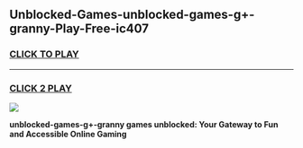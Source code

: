 
## Unblocked-Games-unblocked-games-g+-granny-Play-Free-ic407
<h3>
<a href="https://premium76.site?title=unblocked-games-g+-granny&ref=18A1">CLICK TO PLAY</a></h3>
<hr>

<h3>
<a href="https://premium76.site?title=unblocked-games-g+-granny&ref=18A1">CLICK 2 PLAY</a>
  
</h3>

<a href="https://premium76.site?title=unblocked-games-g+-granny&ref=18A1"><img src="https://clearcache.store/games.png"></a>


**unblocked-games-g+-granny games unblocked: Your Gateway to Fun and Accessible Online Gaming**
